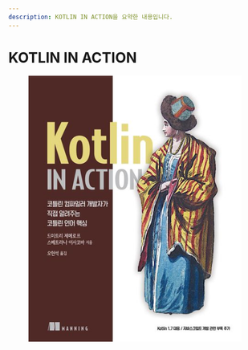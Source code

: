 ```yaml
---
description: KOTLIN IN ACTION을 요약한 내용입니다.
---
```


# KOTLIN IN ACTION

<figure><img src="../.gitbook/assets/9791161750712 (1).jpg" alt=""><figcaption></figcaption></figure>
